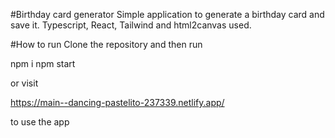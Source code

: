 #Birthday card generator
Simple application to generate a birthday card and save it.
Typescript, React, Tailwind and html2canvas used.

#How to run
Clone the repository and then run

npm i
npm start

or visit

https://main--dancing-pastelito-237339.netlify.app/

to use the app

